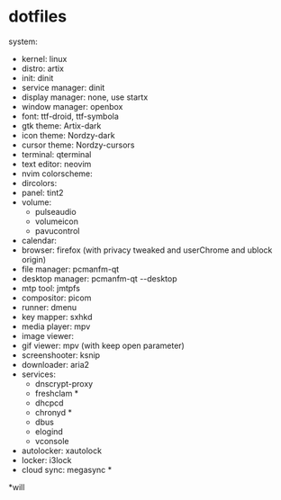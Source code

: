 # dotfiles
system:
- kernel: linux
- distro: artix
- init: dinit
- service manager: dinit
- display manager: none, use startx
- window manager: openbox
- font: ttf-droid, ttf-symbola
- gtk theme: Artix-dark
- icon theme: Nordzy-dark
- cursor theme: Nordzy-cursors
- terminal: qterminal
- text editor: neovim
- nvim colorscheme:
- dircolors:
- panel: tint2
- volume:
  - pulseaudio
  - volumeicon
  - pavucontrol
- calendar:
- browser: firefox (with privacy tweaked and userChrome and ublock origin)
- file manager: pcmanfm-qt
- desktop manager: pcmanfm-qt --desktop
- mtp tool: jmtpfs
- compositor: picom
- runner: dmenu
- key mapper: sxhkd
- media player: mpv
- image viewer:
- gif viewer: mpv (with keep open parameter)
- screenshooter: ksnip
- downloader: aria2
- services: 
  - dnscrypt-proxy
  - freshclam *
  - dhcpcd
  - chronyd *
  - dbus
  - elogind
  - vconsole
- autolocker: xautolock
- locker: i3lock
- cloud sync: megasync *

*will
